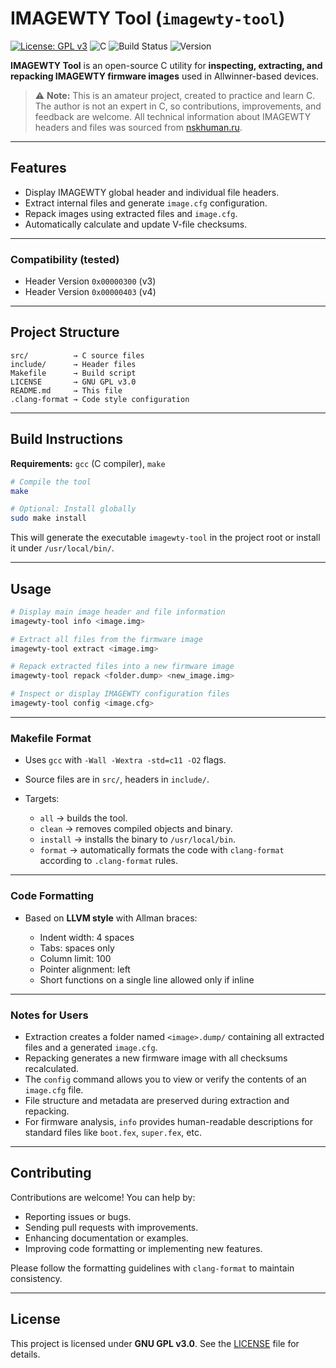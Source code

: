 # IMAGEWTY Tool (`imagewty-tool`)

[![License: GPL v3](https://img.shields.io/badge/License-GPLv3-blue.svg)](LICENSE)
![C](https://img.shields.io/badge/language-C-00599C?style=flat&logo=c)
![Build Status](https://github.com/uictorius/imagewty-tool/actions/workflows/ci.yml/badge.svg)
![Version](https://img.shields.io/github/v/tag/uictorius/imagewty-tool)

**IMAGEWTY Tool** is an open-source C utility for **inspecting, extracting, and repacking IMAGEWTY firmware images** used in Allwinner-based devices.

> ⚠️ **Note:** This is an amateur project, created to practice and learn C. The author is not an expert in C, so contributions, improvements, and feedback are welcome. All technical information about IMAGEWTY headers and files was sourced from [nskhuman.ru](http://nskhuman.ru/allwinner/firmware.php).

---

## Features

- Display IMAGEWTY global header and individual file headers.
- Extract internal files and generate `image.cfg` configuration.
- Repack images using extracted files and `image.cfg`.
- Automatically calculate and update V-file checksums.

---

### Compatibility (tested)

- Header Version `0x00000300` (v3)
- Header Version `0x00000403` (v4)

---

## Project Structure

```
src/          → C source files
include/      → Header files
Makefile      → Build script
LICENSE       → GNU GPL v3.0
README.md     → This file
.clang-format → Code style configuration
```

---

## Build Instructions

**Requirements:** `gcc` (C compiler), `make`

```bash
# Compile the tool
make

# Optional: Install globally
sudo make install
```

This will generate the executable `imagewty-tool` in the project root or install it under `/usr/local/bin/`.

---

## Usage

```bash
# Display main image header and file information
imagewty-tool info <image.img>

# Extract all files from the firmware image
imagewty-tool extract <image.img>

# Repack extracted files into a new firmware image
imagewty-tool repack <folder.dump> <new_image.img>

# Inspect or display IMAGEWTY configuration files
imagewty-tool config <image.cfg>
```

---

### Makefile Format

- Uses `gcc` with `-Wall -Wextra -std=c11 -O2` flags.
- Source files are in `src/`, headers in `include/`.
- Targets:

  - `all` → builds the tool.
  - `clean` → removes compiled objects and binary.
  - `install` → installs the binary to `/usr/local/bin`.
  - `format` → automatically formats the code with `clang-format` according to `.clang-format` rules.

---

### Code Formatting

- Based on **LLVM style** with Allman braces:

  - Indent width: 4 spaces
  - Tabs: spaces only
  - Column limit: 100
  - Pointer alignment: left
  - Short functions on a single line allowed only if inline

---

### Notes for Users

- Extraction creates a folder named `<image>.dump/` containing all extracted files and a generated `image.cfg`.
- Repacking generates a new firmware image with all checksums recalculated.
- The `config` command allows you to view or verify the contents of an `image.cfg` file.
- File structure and metadata are preserved during extraction and repacking.
- For firmware analysis, `info` provides human-readable descriptions for standard files like `boot.fex`, `super.fex`, etc.

---

## Contributing

Contributions are welcome! You can help by:

- Reporting issues or bugs.
- Sending pull requests with improvements.
- Enhancing documentation or examples.
- Improving code formatting or implementing new features.

Please follow the formatting guidelines with `clang-format` to maintain consistency.

---

## License

This project is licensed under **GNU GPL v3.0**. See the [LICENSE](LICENSE) file for details.
